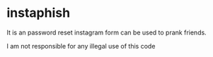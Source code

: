 # instaphish


It is an password reset instagram form can be used to prank friends.

I am not responsible for any illegal use of this code
